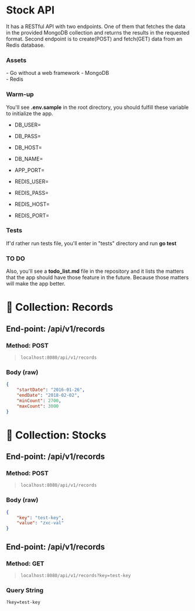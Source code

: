 # Stock API
It has a RESTful API with two endpoints. One of them that fetches the data in the provided MongoDB collection and returns the results in the requested format. Second endpoint is to create(POST) and fetch(GET) data from an Redis database.

### Assets
\- Go without a web framework
\- MongoDB  
\- Redis

### Warm-up
You'll see **.env.sample** in the root directory, you should fulfill these variable to initialize the app.

- DB_USER=
- DB_PASS=
- DB_HOST=
- DB_NAME=

- APP_PORT=

- REDIS_USER=
- REDIS_PASS=
- REDIS_HOST=
- REDIS_PORT=

### Tests
If'd rather run tests file, you'll enter in "tests" directory and run **go test**

### TO DO
Also, you'll see a **todo_list.md** file in the repository and it lists the matters that the app should have those feature in the future. Because those matters will make the app better.

# 📁 Collection: Records 

## End-point: /api/v1/records
### Method: POST
>```
>localhost:8080/api/v1/records
>```
### Body (**raw**)

```json
{
    "startDate": "2016-01-26",
    "endDate": "2018-02-02",
    "minCount": 2700,
    "maxCount": 3000
}
```

# 📁 Collection: Stocks 


## End-point: /api/v1/records
### Method: POST
>```
>localhost:8080/api/v1/records
>```
### Body (**raw**)

```json
{
    "key": "test-key",
    "value": "zxc-val"
}
```

## End-point: /api/v1/records
### Method: GET
>```
>localhost:8080/api/v1/records?key=test-key
>```
### Query String

```
?key=test-key
```
